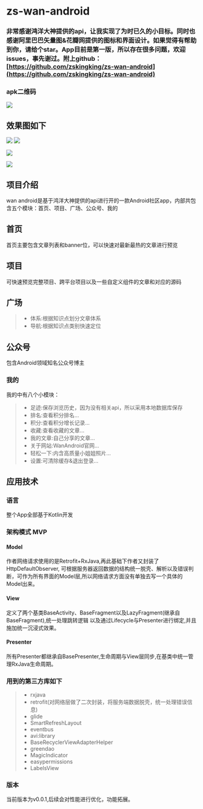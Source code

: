 # zs-wan-android

### 非常感谢鸿洋大神提供的api，让我实现了为时已久的小目标。同时也感谢阿里巴巴矢量图&花瓣网提供的图标和界面设计。如果觉得有帮助到你，请给个star。App目前是第一版，所以存在很多问题，欢迎issues，事先谢过。附上github：[https://github.com/zskingking/zs-wan-android](https://github.com/zskingking/zs-wan-android)

### apk二维码
![](https://upload-images.jianshu.io/upload_images/10073662-b6953eee3d1f2199.png?imageMogr2/auto-orient/strip%7CimageView2/2/w/1240)

## 效果图如下
![](http://upload-images.jianshu.io/upload_images/10073662-090c60f1edadaf32.jpg?imageMogr2/auto-orient/strip%7CimageView2/2/w/1080/q/50)
![](http://upload-images.jianshu.io/upload_images/10073662-c9e7d9bfc4669eda.jpg?imageMogr2/auto-orient/strip%7CimageView2/2/w/1080/q/50)

![](http://upload-images.jianshu.io/upload_images/10073662-dde68caf87b00d54.jpg?imageMogr2/auto-orient/strip%7CimageView2/2/w/1080/q/50)

![](http://upload-images.jianshu.io/upload_images/10073662-1031a7be06be6e16.jpg?imageMogr2/auto-orient/strip%7CimageView2/2/w/1080/q/50)
## 项目介绍
wan android是基于鸿洋大神提供的api进行开的一款Android社区app，内部共包含五个模块：首页、项目、广场、公众号、我的

## 首页
首页主要包含文章列表和banner位，可以快速对最新最热的文章进行预览

## 项目
可快速预览完整项目、跨平台项目以及一些自定义组件的文章和对应的源码


## 广场
>* 体系:根据知识点划分文章体系
>* 导航:根据知识点类别快速定位


## 公众号
包含Android领域知名公众号博主


### 我的
我的中有八个小模块：
>* 足迹:保存浏览历史，因为没有相关api，所以采用本地数据库保存
>* 排名:查看积分排名...
>* 积分:查看积分增长记录...
>* 收藏:查看收藏的文章...
>* 我的文章:自己分享的文章...
>* 关于网站:WanAndroid官网...
>* 轻松一下:内含高质量小姐姐照片...
>* 设置:可清除缓存&退出登录...


## 应用技术
### 语言
整个App全部基于Kotlin开发

### 架构模式 MVP
#### Model
作者网络请求使用的是Retrofit+RxJava,再此基础下作者又封装了HttpDefaultObserver,
可根据服务器返回数据的结构统一脱壳、解析以及错误判断，可作为所有界面的Model层,所以网络请求方面没有单独去写一个具体的Model出来。

#### View
定义了两个基类BaseActivity、BaseFragment以及LazyFragment(继承自BaseFragment),统一处理跳转逻辑
以及通过Lifecycle与Presenter进行绑定,并且施加统一沉浸式效果。

#### Presenter
所有Presenter都继承自BasePresenter,生命周期与View层同步,在基类中统一管理RxJava生命周期。

### 用到的第三方库如下

>* rxjava
>* retrofit(对网络层做了二次封装，将服务端数据脱壳，统一处理错误信息)
>* glide
>* SmartRefreshLayout
>* eventbus
>* avi:library
>* BaseRecyclerViewAdapterHelper
>* greendao
>* MagicIndicator
>* easypermissions
>* LabelsView

### 版本
当前版本为v0.0.1,后续会对性能进行优化，功能拓展。


